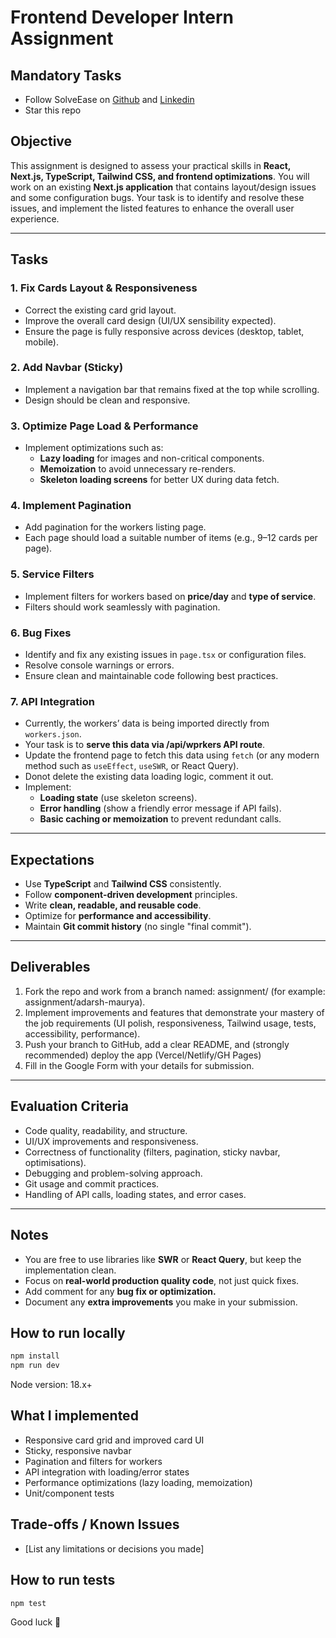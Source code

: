 # Frontend Developer Intern Assignment  

## Mandatory Tasks
- Follow SolveEase on [Github](https://github.com/solve-ease) and [Linkedin](https://www.linkedin.com/company/solve-ease)
- Star this repo

## Objective  
This assignment is designed to assess your practical skills in **React, Next.js, TypeScript, Tailwind CSS, and frontend optimizations**. You will work on an existing **Next.js application** that contains layout/design issues and some configuration bugs. Your task is to identify and resolve these issues, and implement the listed features to enhance the overall user experience. 

---

## Tasks  

### 1. Fix Cards Layout & Responsiveness  
- Correct the existing card grid layout.  
- Improve the overall card design (UI/UX sensibility expected).  
- Ensure the page is fully responsive across devices (desktop, tablet, mobile).  

### 2. Add Navbar (Sticky)  
- Implement a navigation bar that remains fixed at the top while scrolling.  
- Design should be clean and responsive.  

### 3. Optimize Page Load & Performance  
- Implement optimizations such as:  
  - **Lazy loading** for images and non-critical components.  
  - **Memoization** to avoid unnecessary re-renders.  
  - **Skeleton loading screens** for better UX during data fetch.  

### 4. Implement Pagination  
- Add pagination for the workers listing page.  
- Each page should load a suitable number of items (e.g., 9–12 cards per page).  

### 5. Service Filters  
- Implement filters for workers based on **price/day** and **type of service**.  
- Filters should work seamlessly with pagination.  

### 6. Bug Fixes  
- Identify and fix any existing issues in `page.tsx` or configuration files.  
- Resolve console warnings or errors.  
- Ensure clean and maintainable code following best practices.  

### 7. API Integration  
- Currently, the workers’ data is being imported directly from `workers.json`.  
- Your task is to **serve this data via /api/wprkers API route**.  
- Update the frontend page to fetch this data using `fetch` (or any modern method such as `useEffect`, `useSWR`, or React Query).
- Donot delete the existing data loading logic, comment it out.  
- Implement:  
  - **Loading state** (use skeleton screens).  
  - **Error handling** (show a friendly error message if API fails).  
  - **Basic caching or memoization** to prevent redundant calls.  

---

## Expectations  
- Use **TypeScript** and **Tailwind CSS** consistently.  
- Follow **component-driven development** principles.  
- Write **clean, readable, and reusable code**.  
- Optimize for **performance and accessibility**.  
- Maintain **Git commit history** (no single "final commit").  

---

## Deliverables  
1. Fork the repo and work from a branch named: assignment/<your-full-name> (for example: assignment/adarsh-maurya).
2. Implement improvements and features that demonstrate your mastery of the job requirements (UI polish, responsiveness, Tailwind usage, tests, accessibility, performance).
3. Push your branch to GitHub, add a clear README, and (strongly recommended) deploy the app (Vercel/Netlify/GH Pages)
3. Fill in the Google Form with your details for submission.

---

## Evaluation Criteria  
- Code quality, readability, and structure.  
- UI/UX improvements and responsiveness.  
- Correctness of functionality (filters, pagination, sticky navbar, optimisations).  
- Debugging and problem-solving approach.  
- Git usage and commit practices.  
- Handling of API calls, loading states, and error cases.  

---

## Notes  
- You are free to use libraries like **SWR** or **React Query**, but keep the implementation clean.  
- Focus on **real-world production quality code**, not just quick fixes. 
- Add comment for any **bug fix or optimization.** 
- Document any **extra improvements** you make in your submission.

## How to run locally

```bash
npm install
npm run dev
```
Node version: 18.x+

## What I implemented

- Responsive card grid and improved card UI
- Sticky, responsive navbar
- Pagination and filters for workers
- API integration with loading/error states
- Performance optimizations (lazy loading, memoization)
- Unit/component tests

## Trade-offs / Known Issues

- [List any limitations or decisions you made]

## How to run tests

```bash
npm test
```

Good luck 🚀
